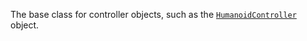 The base class for controller objects, such as the [`HumanoidController`](https://create.roblox.com/docs/reference/engine/classes/HumanoidController)
object.
